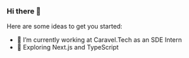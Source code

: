### Hi there 👋

Here are some ideas to get you started:

- 🔭 I’m currently working at Caravel.Tech as an SDE Intern
- 🌱 Exploring Next.js and TypeScript
